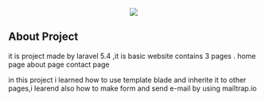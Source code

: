 <p align="center"><img src="https://laravel.com/assets/img/components/logo-laravel.svg"></p>


## About Project
it is project made by laravel 5.4 ,it is basic website contains 3 pages .
home page
about page
contact page

in this project i learned how to use template blade and inherite it to other pages,i learend also how to make form and send e-mail by using mailtrap.io
